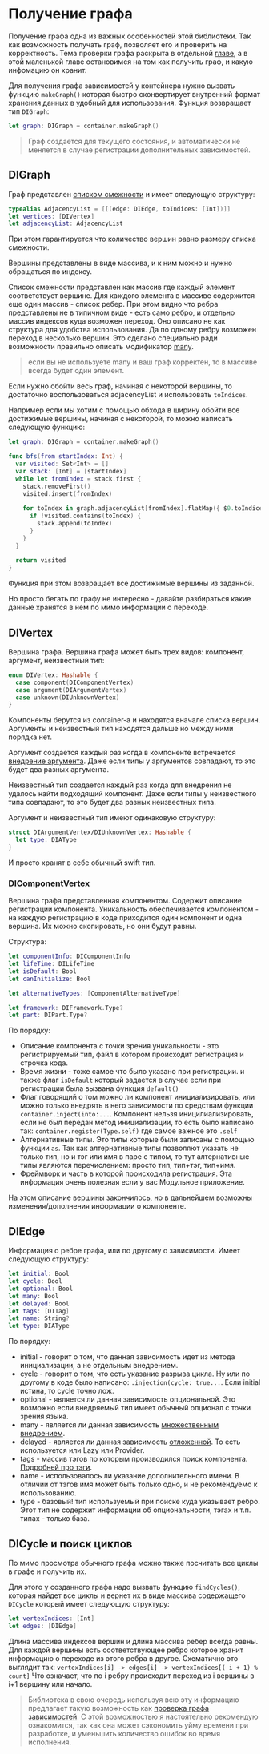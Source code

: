 # Получение графа
Получение графа одна из важных особенностей этой библиотеки. Так как возможность получать граф, позволяет его и проверить на корректность. Тема проверки графа раскрыта в отдельной [главе](graph_validation.md), а в этой маленькой главе остановимся на том как получить граф, и какую инфомацию он хранит.

Для получения графа зависимостей у контейнера нужно вызвать функцию `makeGraph()` которая быстро сконвертирует внутренний формат хранения данных в удобный для использования. Функция возвращает тип `DIGraph`:
```Swift
let graph: DIGraph = container.makeGraph()
```

> Граф создается для текущего состояния, и автоматически не меняется в случае регистрации дополнительных зависимостей.

## DIGraph
Граф представлен [списком смежности](https://ru.wikipedia.org/wiki/%D0%A1%D0%BF%D0%B8%D1%81%D0%BE%D0%BA_%D1%81%D0%BC%D0%B5%D0%B6%D0%BD%D0%BE%D1%81%D1%82%D0%B8) и имеет следующую структуру:
```Swift
typealias AdjacencyList = [[(edge: DIEdge, toIndices: [Int])]]
let vertices: [DIVertex]
let adjacencyList: AdjacencyList
```
При этом гарантируется что количество вершин равно размеру списка смежности.

Вершины представлены в виде массива, и к ним можно и нужно обращаться по индексу.

Список смежности представлен как массив где каждый элемент соответствует вершине. Для каждого элемента в массиве содержится еще один массив - список ребер. При этом видно что ребра представлены не в типичном виде - есть само ребро, и отдельно массив индексов куда возможен переход. Оно описано не как структура для удобства использования. Да по одному ребру возможен переход в несколько вершин. Это сделано специально ради возможности правильно описать модификатор [many](../Core/modificated_injection.md#Множественное-внедрение). 

> если вы не используете many и ваш граф корректен, то в массиве всегда будет один элемент.

Если нужно обойти весь граф, начиная с некоторой вершины, то достаточно воспользоваться  adjacencyList и использовать `toIndices`. 

Например если мы хотим с помощью обхода в ширину обойти все достижимые вершины, начиная с некоторой, то можно написать следующую функцию:
```Swift
let graph: DIGraph = container.makeGraph()

func bfs(from startIndex: Int) {
  var visited: Set<Int> = []
  var stack: [Int] = [startIndex]
  while let fromIndex = stack.first {
    stack.removeFirst()
    visited.insert(fromIndex)
    
    for toIndex in graph.adjacencyList[fromIndex].flatMap({ $0.toIndices }) {
      if !visited.contains(toIndex) {
        stack.append(toIndex)
      }
    }
  }
  
  return visited
}
```
Функция при этом возвращает все достижимые вершины из заданной.

Но просто бегать по графу не интересно - давайте разбираться какие данные хранятся в нем по мимо информации о переходе.

## DIVertex
Вершина графа. Вершина графа может быть трех видов: компонент, аргумент, неизвестный тип:
```Swift
enum DIVertex: Hashable {
  case component(DIComponentVertex)
  case argument(DIArgumentVertex)
  case unknown(DIUnknownVertex)
}
```
Компоненты берутся из container-а и находятся вначале списка вершин. Аргументы и неизвестный тип находятся дальше но между ними порядка нет. 

Аргумент создается каждый раз когда в компоненте встречается [внедрение аргумента](../Core/modificated_injection.md#Аргумент). Даже если типы у аргументов совпадают, то это будет два разных аргумента.

Неизвестный тип создается каждый раз когда для внедрения не удалось найти подходящий компонент. Даже если типы у неизвестного типа совпадают, то это будет два разных неизвестных типа.

Аргумент и неизвестный тип имеют одинаковую структуру:
```Swift
struct DIArgumentVertex/DIUnknownVertex: Hashable {
  let type: DIAType
}
```
И просто хранят в себе обычный swift тип.

### DIComponentVertex
Вершина графа представленная компонентом. Содержит описание регистрации компонента. Уникальность обеспечивается компонентом - на каждую регистрацию в коде приходится один компонент и одна вершина. Их можно скопировать, но они будут равны.

Структура:
```Swift
let componentInfo: DIComponentInfo
let lifeTime: DILifeTime
let isDefault: Bool
let canInitialize: Bool

let alternativeTypes: [ComponentAlternativeType]

let framework: DIFramework.Type?
let part: DIPart.Type?
```

По порядку:
* Описание компонента с точки зрения уникальности - это регистрируемый тип, файл в котором происходит регистрация и строчка кода. 
* Время жизни - тоже самое что было указано при регистрации. и также флаг `isDefault` который задается в случае если при регистрации была вызвана функция `default()`
* Флаг говорящий о том можно ли компонент инициализировать, или можно только внедрять в него зависимости по средствам функции `container.inject(into:...`. Компонент нельзя иницилиализировать, если не был передан метод инициализации, то есть было написано так: `container.register(Type.self)` где самое важное это `.self`
* Алтернативные типы. Это типы которые были записаны с помощью функции `as`. Так как алтернативные типы позволяют указать не только тип, но и тэг или имя в паре с типом, то тут алтернативные типы являются перечислением: просто тип, тип+тэг, тип+имя.
* Фреймворк и часть в которой происходила регистрация. Эта информация очень полезная если у вас Модульное приложение.

На этом описание вершины закончилось, но в дальнейшем возможны изменения/дополнения информации о компоненте.

## DIEdge
Информация о ребре графа, или по другому о зависимости. Имеет следующую структуру:
```Swift
let initial: Bool
let cycle: Bool
let optional: Bool
let many: Bool
let delayed: Bool
let tags: [DITag]
let name: String? 
let type: DIAType
```

По порядку:
* initial - говорит о том, что данная зависимость идет из метода инициализации, а не отдельным внедрением. 
* cycle - говорит о том, что есть указание разрыва цикла. Ну или по другому в коде было написано: `.injection(cycle: true...`.  Если initial истина, то cycle точно лож.
* optional - является ли данная зависимость опциональной. Это возможно если внедряемый тип имеет обычный опционал с точки зрения языка.
* many - является ли данная зависимость [множественным внедрением](../core/modificated_injection.md#Множественное-внедрение).
* delayed - является ли данная зависимость [отложенной](../core/delayed_injection.md). То есть используется или Lazy или Provider.
* tags - массив тэгов по которым производился поиск компонента. [Подробней про тэги](../core/modificated_injection.md#Тэги).
* name - использовалось ли указание дополнительного имени. В отличии от тэгов имя может быть только одно, и не рекомендуемо к использованию.
* type - базовый! тип используемый при поиске куда указывает ребро. Этот тип не содержит информации об опциональности, тэгах и т.п. типах - только база.

## DICycle и поиск циклов
По мимо просмотра обычного графа можно также посчитать все циклы в графе и получить их.

Для этого у созданного графа надо вызвать функцию `findCycles()`, которая найдет все циклы и вернет их в виде массива содержащего `DICycle` который имеет следующую структуру:
```Swift
let vertexIndices: [Int]
let edges: [DIEdge]
```
Длина массива индексов вершин и длина массива ребер всегда равны. Для каждой вершины есть соответствующее ребро которое хранит информацию о переходе из этого ребра в другое. Схематично это выглядит так: `vertexIndices[i] -> edges[i] -> vertexIndices[( i + 1) % count]` Что означает, что по i ребру происходит переход из i вершины в i+1 вершину или начало.

> Библиотека в свою очередь используя всю эту информацию предлагает такую возможность как [проверка графа зависимостей](graph_validation.md). С этой возможностью я настоятельно рекомендую ознакомится, так как она может сэкономить уйму времени при разработке, и уменьшить количество ошибок во время исполнения.

